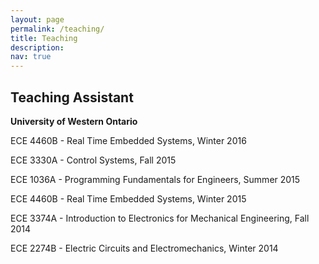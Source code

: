 ```yaml
---
layout: page
permalink: /teaching/
title: Teaching
description: 
nav: true
---
```


Teaching Assistant
---

**University of Western Ontario**

ECE 4460B - Real Time Embedded Systems, Winter 2016

ECE 3330A - Control Systems, Fall 2015

ECE 1036A - Programming Fundamentals for Engineers, Summer 2015

ECE 4460B - Real Time Embedded Systems, Winter 2015

ECE 3374A - Introduction to Electronics for Mechanical Engineering, Fall 2014

ECE 2274B - Electric Circuits and Electromechanics, Winter 2014
